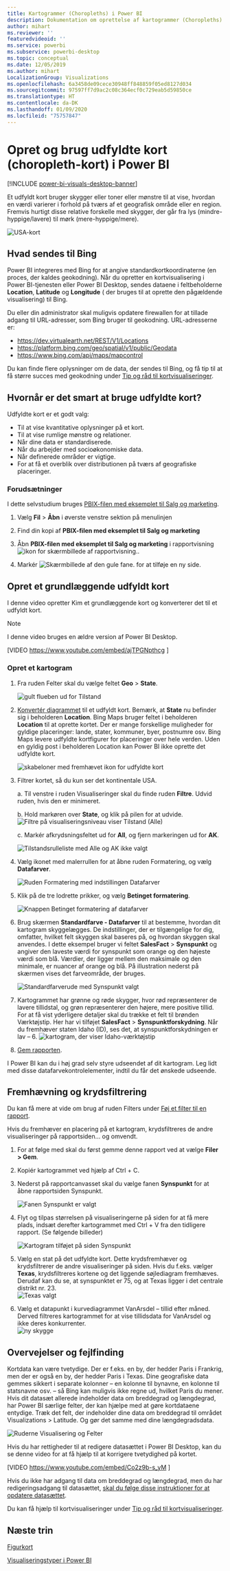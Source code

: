 ```yaml
---
title: Kartogrammer (Choropleths) i Power BI
description: Dokumentation om oprettelse af kartogrammer (Choropleths) i Power BI
author: mihart
ms.reviewer: ''
featuredvideoid: ''
ms.service: powerbi
ms.subservice: powerbi-desktop
ms.topic: conceptual
ms.date: 12/05/2019
ms.author: mihart
LocalizationGroup: Visualizations
ms.openlocfilehash: 6a3458de09cece30948ff848859f05ed8127d034
ms.sourcegitcommit: 97597ff7d9ac2c08c364ecf0c729eab5d59850ce
ms.translationtype: HT
ms.contentlocale: da-DK
ms.lasthandoff: 01/09/2020
ms.locfileid: "75757847"
---
```

# <a name="create-and-use-filled-maps-choropleth-maps-in-power-bi"></a>Opret og brug udfyldte kort (choropleth-kort) i Power BI

[!INCLUDE [power-bi-visuals-desktop-banner](../includes/power-bi-visuals-desktop-banner.md)]

Et udfyldt kort bruger skygger eller toner eller mønstre til at vise, hvordan en værdi varierer i forhold på tværs af et geografisk område eller en region.  Fremvis hurtigt disse relative forskelle med skygger, der går fra lys (mindre-hyppige/lavere) til mørk (mere-hyppige/mere).    

![USA-kort](media/power-bi-visualization-filled-maps-choropleths/large-map.png)

## <a name="what-is-sent-to-bing"></a>Hvad sendes til Bing
Power BI integreres med Bing for at angive standardkortkoordinaterne (en proces, der kaldes geokodning). Når du opretter en kortvisualisering i Power BI-tjenesten eller Power BI Desktop, sendes dataene i feltbeholderne **Location**, **Latitude** og **Longitude** ( der bruges til at oprette den pågældende visualisering) til Bing.

Du eller din administrator skal muligvis opdatere firewallen for at tillade adgang til URL-adresser, som Bing bruger til geokodning.  URL-adresserne er:
- https://dev.virtualearth.net/REST/V1/Locations    
- https://platform.bing.com/geo/spatial/v1/public/Geodata    
- https://www.bing.com/api/maps/mapcontrol

Du kan finde flere oplysninger om de data, der sendes til Bing, og få tip til at få større succes med geokodning under [Tip og råd til kortvisualiseringer](power-bi-map-tips-and-tricks.md).

## <a name="when-to-use-a-filled-map"></a>Hvornår er det smart at bruge udfyldte kort?
Udfyldte kort er et godt valg:

* Til at vise kvantitative oplysninger på et kort.
* Til at vise rumlige mønstre og relationer.
* Når dine data er standardiserede.
* Når du arbejder med socioøkonomiske data.
* Når definerede områder er vigtige.
* For at få et overblik over distributionen på tværs af geografiske placeringer.

### <a name="prerequisites"></a>Forudsætninger
I dette selvstudium bruges [PBIX-filen med eksemplet til Salg og marketing](https://download.microsoft.com/download/9/7/6/9767913A-29DB-40CF-8944-9AC2BC940C53/Sales%20and%20Marketing%20Sample%20PBIX.pbix).
1. Vælg **Fil** > **Åbn** i øverste venstre sektion på menulinjen
   
2. Find din kopi af **PBIX-filen med eksemplet til Salg og marketing**

1. Åbn **PBIX-filen med eksemplet til Salg og marketing** i rapportvisning ![ikon for skærmbillede af rapportvisning.](media/power-bi-visualization-kpi/power-bi-report-view.png).

1. Markér ![Skærmbillede af den gule fane.](media/power-bi-visualization-kpi/power-bi-yellow-tab.png) for at tilføje en ny side.


## <a name="create-a-basic-filled-map"></a>Opret et grundlæggende udfyldt kort
I denne video opretter Kim et grundlæggende kort og konverterer det til et udfyldt kort.
   > [!NOTE]
   > I denne video bruges en ældre version af Power BI Desktop.
   > 
   > 

[VIDEO https://www.youtube.com/embed/ajTPGNpthcg ]

### <a name="create-a-filled-map"></a>Opret et kartogram
1. Fra ruden Felter skal du vælge feltet **Geo** \> **State**.    

   ![gult flueben ud for Tilstand](media/power-bi-visualization-filled-maps-choropleths/power-bi-state.png)
2. [Konvertér diagrammet](power-bi-report-change-visualization-type.md) til et udfyldt kort. Bemærk, at **State** nu befinder sig i beholderen **Location**. Bing Maps bruger feltet i beholderen **Location** til at oprette kortet.  Der er mange forskellige muligheder for gyldige placeringer: lande, stater, kommuner, byer, postnumre osv. Bing Maps levere udfyldte kortfigurer for placeringer over hele verden. Uden en gyldig post i beholderen Location kan Power BI ikke oprette det udfyldte kort.  

   ![skabeloner med fremhævet ikon for udfyldte kort](media/power-bi-visualization-filled-maps-choropleths/img003.png)
3. Filtrer kortet, så du kun ser det kontinentale USA.

   a.  Til venstre i ruden Visualiseringer skal du finde ruden **Filtre**. Udvid ruden, hvis den er minimeret.

   b.  Hold markøren over **State**, og klik på pilen for at udvide.  
   ![Filtre på visualiseringsniveau viser Tilstand (Alle)](media/power-bi-visualization-filled-maps-choropleths/img004.png)

   c.  Markér afkrydsningsfeltet ud for **All**, og fjern markeringen ud for **AK**.

   ![Tilstandsrulleliste med Alle og AK ikke valgt](media/power-bi-visualization-filled-maps-choropleths/img005.png)
4. Vælg ikonet med malerrullen for at åbne ruden Formatering, og vælg **Datafarver**.

    ![Ruden Formatering med indstillingen Datafarver](media/power-bi-visualization-filled-maps-choropleths/power-bi-colors-data.png)

5. Klik på de tre lodrette prikker, og vælg **Betinget formatering**.

    ![Knappen Betinget formatering af datafarver](media/power-bi-visualization-filled-maps-choropleths/power-bi-conditional.png)

6. Brug skærmen **Standardfarve - Datafarver** til at bestemme, hvordan dit kartogram skyggelægges. De indstillinger, der er tilgængelige for dig, omfatter, hvilket felt skyggen skal baseres på, og hvordan skyggen skal anvendes. I dette eksempel bruger vi feltet **SalesFact** > **Synspunkt** og angiver den laveste værdi for synspunkt som orange og den højeste værdi som blå. Værdier, der ligger mellem den maksimale og den minimale, er nuancer af orange og blå. På illustration nederst på skærmen vises det farveområde, der bruges. 

    ![Standardfarverude med Synspunkt valgt](media/power-bi-visualization-filled-maps-choropleths/power-bi-sentiment-field.png)

7. Kartogrammet har grønne og røde skygger, hvor rød repræsenterer de lavere tillidstal, og grøn repræsenterer den højere, mere positive tillid.  For at få vist yderligere detaljer skal du trække et felt til brønden Værktøjstip.  Her har vi tilføjet **SalesFact** > **Synspunktforskydning**. Når du fremhæver staten Idaho (ID), ses det, at synspunktforskydningen er lav – 6.
   ![kartogram, der viser Idaho-værktøjstip](media/power-bi-visualization-filled-maps-choropleths/power-bi-idaho-filled-map.png)

10. [Gem rapporten](../service-report-save.md).

I Power BI kan du i høj grad selv styre udseendet af dit kartogram. Leg lidt med disse datafarvekontrolelementer, indtil du får det ønskede udseende. 

## <a name="highlighting-and-cross-filtering"></a>Fremhævning og krydsfiltrering
Du kan få mere at vide om brug af ruden Filters under [Føj et filter til en rapport](../power-bi-report-add-filter.md).

Hvis du fremhæver en placering på et kartogram, krydsfiltreres de andre visualiseringer på rapportsiden... og omvendt.

1. For at følge med skal du først gemme denne rapport ved at vælge **Filer > Gem**. 

2. Kopiér kartogrammet ved hjælp af Ctrl + C.

3. Nederst på rapportcanvasset skal du vælge fanen **Synspunkt** for at åbne rapportsiden Synspunkt.

    ![Fanen Synspunkt er valgt](media/power-bi-visualization-filled-maps-choropleths/power-bi-sentiment-tab.png)

4. Flyt og tilpas størrelsen på visualiseringerne på siden for at få mere plads, indsæt derefter kartogrammet med Ctrl + V fra den tidligere rapport. (Se følgende billeder)

   ![Kartogram tilføjet på siden Synspunkt](media/power-bi-visualization-filled-maps-choropleths/power-bi-map.png)

5. Vælg en stat på det udfyldte kort.  Dette krydsfremhæver og krydsfiltrerer de andre visualiseringer på siden. Hvis du f.eks. vælger **Texas**, krydsfiltreres kortene og det liggende søjlediagram fremhæves. Derudaf kan du se, at synspunktet er 75, og at Texas ligger i det centrale distrikt nr. 23.   
   ![Texas valgt](media/power-bi-visualization-filled-maps-choropleths/power-bi-filter.png)
2. Vælg et datapunkt i kurvediagrammet VanArsdel – tillid efter måned. Derved filtreres kartogrammet for at vise tillidsdata for VanArsdel og ikke deres konkurrenter.  
   ![ny skygge](media/power-bi-visualization-filled-maps-choropleths/power-bi-vanarsdel.png)

## <a name="considerations-and-troubleshooting"></a>Overvejelser og fejlfinding
Kortdata kan være tvetydige.  Der er f.eks. en by, der hedder Paris i Frankrig, men der er også en by, der hedder Paris i Texas. Dine geografiske data gemmes sikkert i separate kolonner – en kolonne til bynavne, en kolonne til statsnavne osv. – så Bing kan muligvis ikke regne ud, hvilket Paris du mener. Hvis dit datasæt allerede indeholder data om breddegrad og længdegrad, har Power BI særlige felter, der kan hjælpe med at gøre kortdataene entydige. Træk det felt, der indeholder dine data om breddegrad til området Visualizations \> Latitude.  Og gør det samme med dine længdegradsdata.    

![Ruderne Visualisering og Felter](media/power-bi-visualization-filled-maps-choropleths/pbi-latitude.png)

Hvis du har rettigheder til at redigere datasættet i Power BI Desktop, kan du se denne video for at få hjælp til at korrigere tvetydighed på kortet.

[VIDEO https://www.youtube.com/embed/Co2z9b-s_yM ]

Hvis du ikke har adgang til data om breddegrad og længdegrad, men du har redigeringsadgang til datasættet, [skal du følge disse instruktioner for at opdatere datasættet](https://support.office.com/article/Maps-in-Power-View-8A9B2AF3-A055-4131-A327-85CC835271F7).

Du kan få hjælp til kortvisualiseringer under [Tip og råd til kortvisualiseringer](../power-bi-map-tips-and-tricks.md).

## <a name="next-steps"></a>Næste trin

[Figurkort](desktop-shape-map.md)

[Visualiseringstyper i Power BI](power-bi-visualization-types-for-reports-and-q-and-a.md)